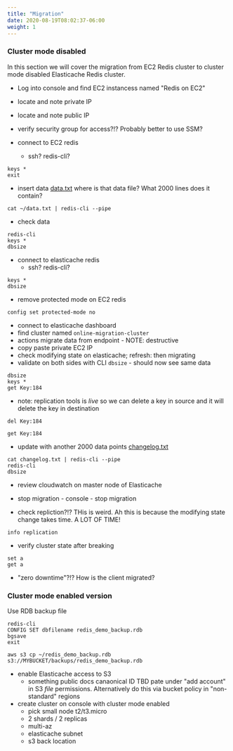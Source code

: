 ```yaml
---
title: "Migration"
date: 2020-08-19T08:02:37-06:00
weight: 1
---
```


### Cluster mode disabled

In this section we will cover the migration from EC2 Redis cluster to cluster mode disabled Elasticache Redis cluster. 

* Log into console and find EC2 instancess named "Redis on EC2"
* locate and note private IP
* locate and note public IP
* verify security group for access?!? Probably better to use SSM?

* connect to EC2 redis
  * ssh? redis-cli?

```
keys *
exit
```

* insert data [data.txt](sec1_migration/data.txt) where is that data file? What 2000 lines does it contain?
```
cat ~/data.txt | redis-cli --pipe
```

* check data
```
redis-cli
keys *
dbsize
```

* connect to elasticache redis
  * ssh? redis-cli?

```
keys *
dbsize
```

* remove protected mode on EC2 redis
```
config set protected-mode no
```

* connect to elasticache dashboard
* find cluster named `online-migration-cluster`
* actions migrate data from endpoint - NOTE: destructive
* copy paste private EC2 IP
* check modifying state on elasticache; refresh: then migrating
* validate on both sides with CLI `dbsize` - should now see same data

```
dbsize
keys *
get Key:184
```

* note: replication tools is _live_ so we can delete a key in source and it will delete the key in destination

```
del Key:184
```

```
get Key:184
```

* update with another 2000 data points [changelog.txt](sec1_migration/changelog.txt)

```
cat changelog.txt | redis-cli --pipe
redis-cli
dbsize
```

* review cloudwatch on master node of Elasticache

* stop migration - console - stop migration

* check repliction?!? THis is weird. Ah this is because the modifying state change takes time. A LOT OF TIME!

```
info replication
```

* verify cluster state after breaking

```
set a
get a
```

* "zero downtime"?!? How is the client migrated?


### Cluster mode enabled version

Use RDB backup file

```
redis-cli
CONFIG SET dbfilename redis_demo_backup.rdb
bgsave
exit

aws s3 cp ~/redis_demo_backup.rdb s3://MYBUCKET/backups/redis_demo_backup.rdb
```

* enable Elasticache access to S3
  * something public docs canaonical ID TBD pate under "add account" in S3 _file_ permissions. Alternatively do this via bucket policy in "non-standard" regions
* create cluster on console with cluster mode enabled
  * pick small node t2/t3.micro
  * 2 shards / 2 replicas
  * multi-az
  * elasticache subnet
  * s3 back location

